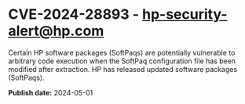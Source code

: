 # CVE-2024-28893 - hp-security-alert@hp.com

Certain HP software packages (SoftPaqs) are potentially vulnerable to arbitrary code execution when the SoftPaq configuration file has been modified after extraction. HP has released updated software packages (SoftPaqs).

**Publish date:** 2024-05-01
